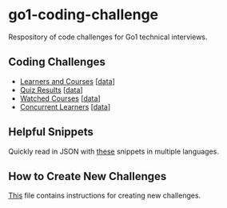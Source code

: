 # go1-coding-challenge
Respository of code challenges for Go1 technical interviews. 


## Coding Challenges

- [Learners and Courses](./learners-and-courses/learners-and-courses.md) [[data](./learners-and-courses/learners-and-courses.data.md)]
- [Quiz Results](./quiz-results/quiz-results.md) [[data](./quiz-results/quiz-results.data.md)]
- [Watched Courses](./watched-courses/watched-courses.md) [[data](./watched-courses/watched-courses.data.md)]
- [Concurrent Learners](./concurrent-learners/concurrent-learners.md) [[data](./concurrent-learners/concurrent-learners.data.md)]

## Helpful Snippets

Quickly read in JSON with [these](json-import-examples.md) snippets in multiple languages.

## How to Create New Challenges

[This](HOWTO.md) file contains instructions for creating new challenges.

